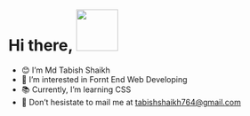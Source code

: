 <h1>Hi there, <img src="https://media.giphy.com/media/zJ3V6Ot51H8Y0/giphy.gif" width="75px"></h1>

- 😊 I’m Md Tabish Shaikh
- 👀 I’m interested in Fornt End Web Developing
- 📚 Currently, I’m learning CSS
- 📧 Don’t hesistate to mail me at tabishshaikh764@gmail.com



<!---
<p>
<a target="_blank"><img src="https://visitor-badge.glitch.me/badge?page_id=shaikh-7abish.shaikh7abish" alt="Vistor Badge"></a>
</p>
---->
  


<!---
shaikh7abish/shaikh7abish is a ✨ special ✨ repository because its `README.md` (this file) appears on your GitHub profile.
You can click the Preview link to take a look at your changes.
--->
